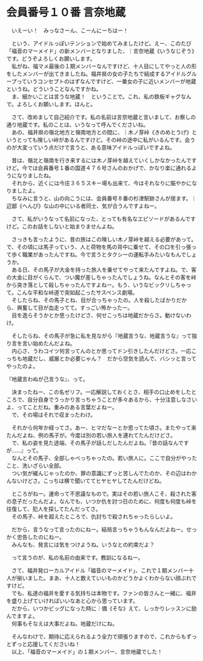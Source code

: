 # 会員番号１０番 言奈地蔵

　いえーい！　みっなさーん、こーんにーちはー！

　という、アイドルっぽいテンションで始めてみましたけど。えー、このたび「福音のマーメイド」の新メンバーとなりました、｜言奈地蔵《いうなじぞう》です。どうぞよろしくお願いします。  
　私がね、福マメ最後の１期メンバーなんですけど、十人目にしてやっと人の形をしたメンバーが出てきましたね。福井県の女の子たちで結成するアイドルグループっていうコンセプトのはずなんですけど、一番女の子に近いメンバーが地蔵というね。どういうことなんですかね。  
　ま、細かいことは言うな地蔵！　ということで。これ、私の鉄板ギャグなんで。よろしくお願いします。ほんと。

　さて、改めまして自己紹介です。私の名前は言奈地蔵と言いまして、お察しの通り地蔵です。私のことは、いうなって呼んでくださいね。  
　あの、福井県の嶺北地方と嶺南地方との間に、｜木ノ芽峠《きのめとうげ》というとっても険しい峠があるんですけど。その峠の途中に私がいるんです。会うのが大変っていう点だけで言うと、ある意味アイドルっぽいですよね。

　昔は、嶺北と嶺南を行き来するには木ノ芽峠を越えていくしかなかったんですけど。今では会員番号１番の国道４７６号さんのおかげで、かなり楽に通れるようになりましたね。  
　それから、近くには今庄３６５スキー場も出来て、今はそれなりに賑やかになりましたよ。  
　ちなみに言うと、山の向こうには、会員番号８番の杉津駅跡さんが居ます。｜辺鄙《へんぴ》な山の中にいる者同士、気が合うんですよねー。

　さて、私がいうなって名前になった、とっても有名なエピソードがあるんですけど。このお話をしないと始まりませんよね。

　さっきも言ったように、昔の旅はこの険しい木ノ芽峠を越える必要があって。で、その頃には馬子っていう、人と荷物を馬の背中に乗せて、その口を引っ張って歩く職業があったんですね。今で言うとタクシーの運転手みたいなもんでしょうか。  
　ある日、その馬子が大金を持った旅人を乗せてやって来たんですよね。で、客の大金に目がくらんで、つい魔が差しちゃったんでしょうね。なんとその客を峠から突き落として殺しちゃったんですよねー。もう、いうなビックリしちゃって。こんな平和な峠道で突如起こったサスペンス劇場。  
　そしたらね、その馬子とね、目が合っちゃったの。人を殺したばかりだから、興奮して目が血走ってて。すっごい怖かったー。  
　目を逸らそうかとか思ったけどさ、何せこっちは地蔵だからさ。動けないわけ。

　そしたらね、その馬子が急に私を見ながら『地蔵言うな、地蔵言うな』って独り言を言い始めたんだよね。  
　内心さ、うわコイツ何言ってんのとか思ってドン引きしたんだけどさ。一応こっちも地蔵だし、威厳とか必要じゃん？　だから空気を読んで、バシッと言ってやったのよ。

『地蔵言わぬが己言うな』、って。

　決まったねー、この名ゼリフ。一応解説しておくとさ、相手の口止めをしたところで、自分自身でうっかり言っちゃうことが多々あるから、十分注意しなさいよ、ってことだね。重みのある言葉だよねー。  
　で、その場はそれで収まったわけ。

　それから何年か経ってさ。あー、ヒマだなーとか思ってた頃さ。またやって来たんだよね、例の馬子が。今度は別の若い旅人を連れてたんだけどさ。  
　で、私の姿を見た途端、その馬子が話しだしたんだよね。『昔の話なんですが……』って。  
　なんとその馬子、全部しゃべっちゃったの。若い旅人に。ここで自分がやったこと、洗いざらい全部。  
　つい気が緩んじゃったのか、罪の意識にずっと苦しんでたのか、その辺はわかんないけどさ。こっちは横で聞いててヒヤヒヤしてたんだけどね。

　ところがねー。運命って不思議なもので。実はその若い旅人こそ、殺された客の息子だったんだよ。なんでも、いつか仇を討つ日のために、何度も何度も峠を往復して、犯人を探してたんだってさ。  
　その馬子、峠を超えたところで、仇討ちで殺されちゃったらしいよ。

　だから、言うなって言ったのにねー。結局言っちゃうもんなんだよねー。せっかく忠告したのにねー。  
　みんなも、発言には気をつけようね。いうなとの約束だよ？

　って言うのが、私の名前の由来です。教訓になるねー。

　さて、福井発ローカルアイドル「福音のマーメイド」、これで１期メンバー十人が揃いました。まあ、十人と数えていいものかどうかよくわからない顔ぶれですけど。  
　でも、私達の福井を愛する気持ちは本物です。ファンの皆さんと一緒に、福井を盛り上げていければいいなあと心から思っています。  
　だから、いつかビッグになった時に｜備《そな》えて、しっかりレッスンに励んでますよ。  
　何事もそなえは大事だよね。地蔵だけにね。

　そんなわけで、期待に応えられるよう全力で頑張りますので、これからもずっとずっと応援してくださいね！  
　以上、「福音のマーメイド」の１期メンバー、言奈地蔵でした！

